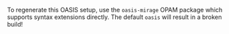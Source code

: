 To regenerate this OASIS setup, use the `oasis-mirage` OPAM package which
supports syntax extensions directly.  The default `oasis` will result in a
broken build!

